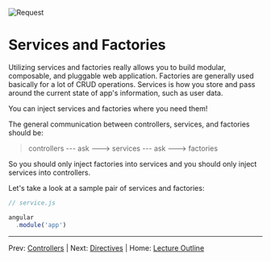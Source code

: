 ![Request](http://img.pandawhale.com/post-38727-NPH-I-request-the-highest-of-f-pZqj.gif)
# Services and Factories

Utilizing services and factories really allows you to build modular, composable, and pluggable web application. 
Factories are generally used basically for a lot of CRUD operations. Services is how you store and pass around the current state of app's information, such as user data.

You can inject services and factories where you need them!

The general communication between controllers, services, and factories should be:

> controllers --- ask ---> services --- ask ---> factories

So you should only inject factories into services and you should only inject services into controllers. 

Let's take a look at a sample pair of services and factories:

```js
// service.js

angular
  .module('app')
```

________________________________

Prev: [Controllers](./controllers.md) | Next: [Directives](./directives.md) |
Home: [Lecture Outline](../README.md)
